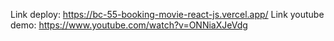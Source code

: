 Link deploy: https://bc-55-booking-movie-react-js.vercel.app/
Link youtube demo: https://www.youtube.com/watch?v=ONNiaXJeVdg
